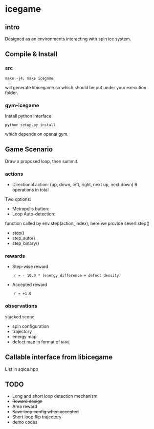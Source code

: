 # icegame

## intro
Designed as an environments interacting with spin ice system.

## Compile & Install 

### src

```
make -j4; make icegame
```

will generate libicegame.so which should be put under your execution folder.

### gym-icegame

Install python interface 

```
python setup.py install
```

which depends on openai gym.


## Game Scenario
Draw a proposed loop, then summit.

### actions
* Directional action: (up, down, left, right, next up, next down) 6 operations in total

Two options: 
* Metropolis button: 
* Loop Auto-detection: 

function called by env.step(action_index), here we provide severl step()
* step()
* step_auto()
* step_binary()

### rewards

* Step-wise reward
```
    r = - 10.0 * (energy difference + defect density)
```
* Accepted reward
```
    r = +1.0
```

### observations
stacked scene
* spin configuration
* trajectory
* energy map
* defect map
in format of `NHWC`


## Callable interface from libicegame
List in sqice.hpp

## TODO
* Long and short loop detection mechanism
* <s>Reward design</s>
* Area reward
* <s>Save loop config when accepted</s>
* Short loop flip trajectory
* demo codes

